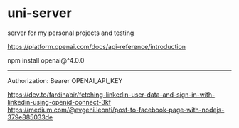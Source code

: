 # uni-server
server for my personal projects and testing


https://platform.openai.com/docs/api-reference/introduction

npm install openai@^4.0.0


***
Authorization: Bearer OPENAI_API_KEY


https://dev.to/fardinabir/fetching-linkedin-user-data-and-sign-in-with-linkedin-using-openid-connect-3kf
https://medium.com/@evgeni.leonti/post-to-facebook-page-with-nodejs-379e885033de